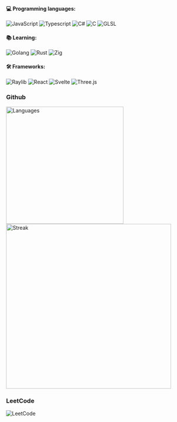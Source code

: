 #### 💻 Programming languages:
![JavaScript](https://img.shields.io/static/v1?logo=javascript&label=&message=JavaScript&color=F7DF1E&logoColor=000000&style=flat-square)
![Typescript](https://img.shields.io/static/v1?logo=typescript&label=&message=TypeScript&color=007ACC&logoColor=FFFFFF&style=flat-square)
![C#](https://img.shields.io/static/v1?logo=dotnet&label=&message=C%23&color=207D0E&logoColor=FFFFFF&style=flat-square)
![C](https://img.shields.io/static/v1?logo=c&label=&message=C&color=A8B9CC&logoColor=464646&style=flat-square)
![GLSL](https://img.shields.io/static/v1?logo=opengl&label=&message=GLSL&color=46707E&logoColor=FFFFFF&style=flat-square)

#### 📚 Learning:
![Golang](https://img.shields.io/static/v1?logo=go&label=&message=Golang&color=0088B6&logoColor=FFFFFF&style=flat-square)
![Rust](https://img.shields.io/static/v1?logo=rust&label=&message=Rust&color=FFFFFF&logoColor=000000&style=flat-square)
![Zig](https://img.shields.io/static/v1?logo=zig&label=&message=Zig&color=000000&logoColor=f2a31c&style=flat-square)

#### 🛠️ Frameworks:
![Raylib](https://img.shields.io/static/v1?logo=raylib&label=&message=raylib&color=000000&logoColor=white&style=flat-square)
![React](https://img.shields.io/static/v1?logo=react&label=&message=React&color=0A79A8&logoColor=white&style=flat-square)
![Svelte](https://img.shields.io/static/v1?logo=svelte&label=&message=Svelte&color=D63200&logoColor=white&style=flat-square)
![Three.js](https://img.shields.io/static/v1?logo=three.js&label=&message=Three.js&color=000000&logoColor=white&style=flat-square)

<div align="left">
  <h3>Github</h3>
  <img src="https://github-readme-stats.vercel.app/api/top-langs?username=Vetsou&show_icons=true&locale=en&layout=compact&theme=chartreuse-dark" alt="Languages" width="320" />
  <img src="https://github-readme-streak-stats.herokuapp.com/?user=Vetsou&theme=tokyonight" alt="Streak" width="450"/>
</div>

<div align="left">
  <h3>LeetCode</h3>
  <img src="https://leetcode-stats-six.vercel.app/api?username=Cuir0&theme=dark" alt="LeetCode" />
</div>
